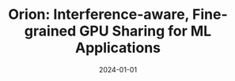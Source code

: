 ---
title: "Orion: Interference-aware, Fine-grained GPU Sharing for ML Applications"
collection: publications
permalink: /publication/2024-orion
date: 2024-01-01
venue: 'Proceedings of the Nineteenth European Conference on Computer Systems (EuroSys 2024)'
paperurl: '/files/2024-orion'
citation: '<b>Foteini Strati</b>, Xianzhe Ma, Ana Klimovic, In Proceedings of the Nineteenth European Conference on Computer Systems (EuroSys 2024) (To appear)'
---